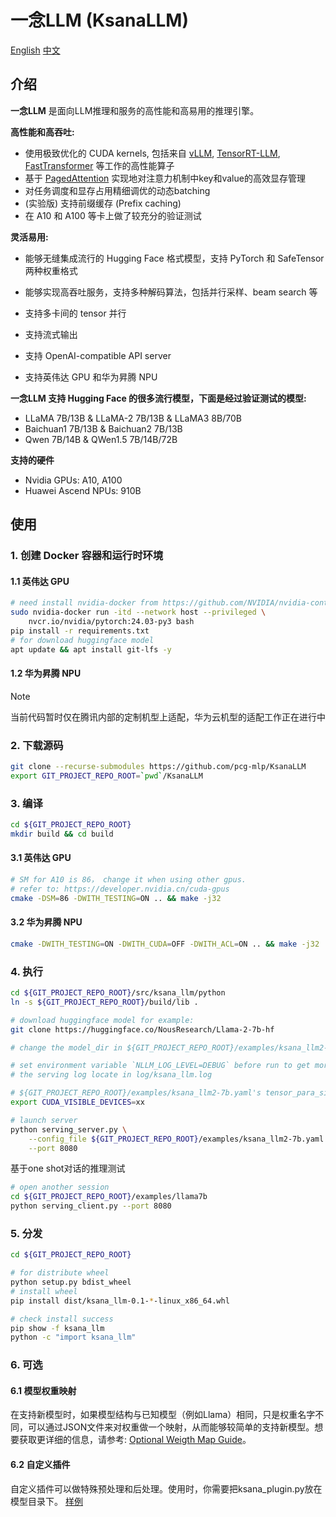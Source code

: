 # 一念LLM (KsanaLLM)

[English](README.md) [中文](README_cn.md)

## 介绍

**一念LLM** 是面向LLM推理和服务的高性能和高易用的推理引擎。

**高性能和高吞吐:**

- 使用极致优化的 CUDA kernels, 包括来自 [vLLM](https://github.com/vllm-project/vllm), [TensorRT-LLM](https://github.com/NVIDIA/TensorRT-LLM), [FastTransformer](https://github.com/NVIDIA/FasterTransformer) 等工作的高性能算子
- 基于 [PagedAttention](https://arxiv.org/abs/2309.06180) 实现地对注意力机制中key和value的高效显存管理
- 对任务调度和显存占用精细调优的动态batching
- (实验版) 支持前缀缓存 (Prefix caching)
- 在 A10 和 A100 等卡上做了较充分的验证测试

**灵活易用:**

- 能够无缝集成流行的 Hugging Face 格式模型，支持 PyTorch 和 SafeTensor 两种权重格式

- 能够实现高吞吐服务，支持多种解码算法，包括并行采样、beam search 等

- 支持多卡间的 tensor 并行 

- 支持流式输出

- 支持 OpenAI-compatible API server

- 支持英伟达 GPU 和华为昇腾 NPU


**一念LLM 支持 Hugging Face 的很多流行模型，下面是经过验证测试的模型:**

- LLaMA 7B/13B & LLaMA-2 7B/13B & LLaMA3 8B/70B
- Baichuan1 7B/13B & Baichuan2 7B/13B
- Qwen 7B/14B & QWen1.5 7B/14B/72B

**支持的硬件**

 - Nvidia GPUs: A10, A100
 - Huawei Ascend NPUs: 910B

## 使用

### 1. 创建 Docker 容器和运行时环境

#### 1.1 英伟达 GPU

```bash
# need install nvidia-docker from https://github.com/NVIDIA/nvidia-container-toolkit
sudo nvidia-docker run -itd --network host --privileged \
    nvcr.io/nvidia/pytorch:24.03-py3 bash
pip install -r requirements.txt
# for download huggingface model
apt update && apt install git-lfs -y
```

#### 1.2 华为昇腾 NPU

> [!NOTE]  
> 当前代码暂时仅在腾讯内部的定制机型上适配，华为云机型的适配工作正在进行中

### 2. 下载源码

```bash
git clone --recurse-submodules https://github.com/pcg-mlp/KsanaLLM
export GIT_PROJECT_REPO_ROOT=`pwd`/KsanaLLM
```

### 3. 编译

```bash
cd ${GIT_PROJECT_REPO_ROOT}
mkdir build && cd build
```

#### 3.1 英伟达 GPU

```bash
# SM for A10 is 86， change it when using other gpus.
# refer to: https://developer.nvidia.cn/cuda-gpus
cmake -DSM=86 -DWITH_TESTING=ON .. && make -j32
```

#### 3.2 华为昇腾 NPU

```bash
cmake -DWITH_TESTING=ON -DWITH_CUDA=OFF -DWITH_ACL=ON .. && make -j32
```

### 4. 执行

```bash
cd ${GIT_PROJECT_REPO_ROOT}/src/ksana_llm/python
ln -s ${GIT_PROJECT_REPO_ROOT}/build/lib .

# download huggingface model for example:
git clone https://huggingface.co/NousResearch/Llama-2-7b-hf

# change the model_dir in ${GIT_PROJECT_REPO_ROOT}/examples/ksana_llm2-7b.yaml if needed

# set environment variable `NLLM_LOG_LEVEL=DEBUG` before run to get more log info
# the serving log locate in log/ksana_llm.log

# ${GIT_PROJECT_REPO_ROOT}/examples/ksana_llm2-7b.yaml's tensor_para_size equal the GPUs/NPUs number
export CUDA_VISIBLE_DEVICES=xx

# launch server
python serving_server.py \
    --config_file ${GIT_PROJECT_REPO_ROOT}/examples/ksana_llm2-7b.yaml \
    --port 8080
```

基于one shot对话的推理测试 

```bash
# open another session
cd ${GIT_PROJECT_REPO_ROOT}/examples/llama7b
python serving_client.py --port 8080
```

### 5. 分发

```bash
cd ${GIT_PROJECT_REPO_ROOT}

# for distribute wheel
python setup.py bdist_wheel
# install wheel
pip install dist/ksana_llm-0.1-*-linux_x86_64.whl

# check install success
pip show -f ksana_llm
python -c "import ksana_llm"
```

### 6. 可选

#### 6.1 模型权重映射

在支持新模型时，如果模型结构与已知模型（例如Llama）相同，只是权重名字不同，可以通过JSON文件来对权重做一个映射，从而能够较简单的支持新模型。想要获取更详细的信息，请参考: [Optional Weigth Map Guide](src/ksana_llm/python/weight_map/README.md)。

#### 6.2 自定义插件

自定义插件可以做特殊预处理和后处理。使用时，你需要把ksana_plugin.py放在模型目录下。
[样例](examples/qwenvl/ksana_plugin.py)

